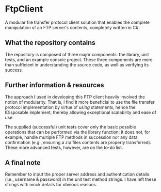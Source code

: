 # FtpClient
A modular file transfer protocol client solution that enables the complete manipulation of an FTP server's contents, completely written in C#.

## What the repository contains
The repository is composed of three major components: the library, unit tests, and an example console project.
These three components are more than sufficient in understanding the source code, as well as verifying its success.

## Further information & resources
The approach I used in developing this FTP client heavily involved the notion of modularity. That is, I find it more beneficial to use the file transfer protocol implementation by virtue of *using* statements, hence the IDisposable implement, thereby allowing exceptional scalability and ease of use. 

The supplied (successful) unit tests cover only the basic possible operations that can be performed via the library function; it does not, for example, handle multiple FTP methods in succession nor any data confirmation (e.g., ensuring a zip files contents are properly transferred). These more advanced tests, however, are on the to-do list.

## A final note
Remember to input the proper server address and authentication details (i.e., username & password) in the unit test method strings. I have left these strings with mock details for obvious reasons.

